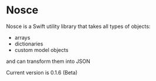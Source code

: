 Nosce
=====

Nosce is a Swift utility library that takes all types of objects:

* arrays
* dictionaries
* custom model objects

and can transform them into JSON

Current version is 0.1.6 (Beta)
